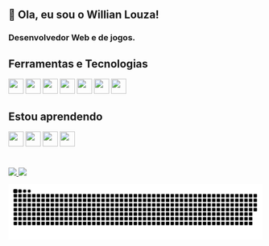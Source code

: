 ## 👋 Ola, eu sou o Willian Louza!
### Desenvolvedor Web e de jogos.
<!--
**willianlouza/willianlouza** is a ✨ _special_ ✨ repository because its `README.md` (this file) appears on your GitHub profile.

Here are some ideas to get you started:


- 🔭 I’m currently working on ...
- 🌱 I’m currently learning ...
- 👯 I’m looking to collaborate on ...
- 🤔 I’m looking for help with ...
- 💬 Ask me about ...
- 📫 How to reach me: ...
- 😄 Pronouns: ...
- ⚡ Fun fact: ...
-->

## Ferramentas e Tecnologias
<div>
<img src="https://cdn.jsdelivr.net/gh/devicons/devicon/icons/git/git-original.svg" width="30" height="30"/> <img     src="https://cdn.jsdelivr.net/gh/devicons/devicon/icons/html5/html5-original.svg" width="30" height="30"/> <img       src="https://cdn.jsdelivr.net/gh/devicons/devicon/icons/css3/css3-original.svg" width="30" height="30"/> <img src="https://cdn.jsdelivr.net/gh/devicons/devicon/icons/javascript/javascript-original.svg" width="30" height="30"/> <img src="https://cdn.jsdelivr.net/gh/devicons/devicon/icons/jquery/jquery-original.svg" width="30" height="30"/> <img src="https://cdn.jsdelivr.net/gh/devicons/devicon/icons/unity/unity-original.svg" width="30" height="30"/> <img src="https://cdn.jsdelivr.net/gh/devicons/devicon/icons/csharp/csharp-original.svg" width="30" height="30"/>
</div>

## Estou aprendendo
<div>
<img src="https://cdn.jsdelivr.net/gh/devicons/devicon/icons/typescript/typescript-original.svg" width="30" height="30" /> <img src="https://cdn.jsdelivr.net/gh/devicons/devicon/icons/threejs/threejs-original.svg" width="30" height="30"/> <img src="https://cdn.jsdelivr.net/gh/devicons/devicon/icons/electron/electron-original.svg" width="30" height="30"/> <img src="https://cdn.jsdelivr.net/gh/devicons/devicon/icons/react/react-original.svg" width="30" height="30"/>
</div>
  
#

<div>
<a href="https://github.com/willianlouza">
  <img height="160em" src="https://github-readme-stats.vercel.app/api/top-langs/?username=willianlouza&layout=compact&langs_count=7&theme=dracula"/>
  <img height="160em" src="https://github-readme-stats.vercel.app/api?username=willianlouza&show_icons=true&theme=dracula&include_all_commits=true&count_private=true"/>
</div>
  
![Snake animation](https://github.com/willianlouza/willianlouza/blob/output/github-contribution-grid-snake.svg)
